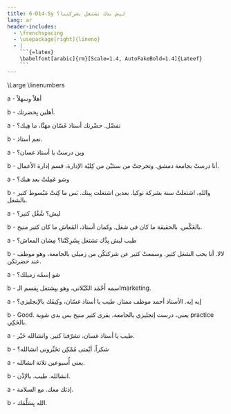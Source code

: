 ```yaml
---
title: 6-D14-Sy ليش بدك تشتغل بشركتنا؟
lang: ar
header-includes:
  - \frenchspacing
  - \usepackage[right]{lineno}
  - |
    ```{=latex}
    \babelfont[arabic]{rm}[Scale=1.4, AutoFakeBold=1.4]{Lateef}
    ```
---
```


\Large
\linenumbers





a - أهلاً وسهلاً

b - أهلين بِحضرتك.

a - تفضّل. حضْرتك أستاذ غَسّان مهَنَّا، ما هِيك؟

b - نعم أستاذ.

a - وين درستْ يا أستاذ غسان؟

b - أنا درستْ بجامعة دمشق. وتخرجتْ من سنتَيْن من كِليّة الإدارة، قسم إدارة الأعمال. 

a - وشو عَمِلتْ بعد هيك؟

b - واللهِ، اشتغلتْ سنة بشركة نوكيا. بعدين اشتغلت بِبنك. بَس ما كِنتْ مَبْسوط كتير بالشغل.

a - ليش؟ شُغْل كتير؟

b - بالعَكْس. بالحقيقة ما كان في شغل. وكمان أستاذ، المَعاش ما كان كتير منيح.

a - طيب ليش بِدَّك تشتغل بِشَرِكَتْنا؟ مِشان المعاش؟

b - لالا. أنا بحب الشغل كتير. وسمعتْ كتير عن شركتكُن من زميلي بالجامعة، وهو موظف عند حضرتكن.

a - شو إسمُه زميلك؟

b - اسمه أَحْمَد الكَيْلاني، وهو بيِشتغل بِقسم الـmarketing.

a - إيه إيه. الأستاذ أحمد موظف ممتاز. طيب يا أستاذ غسّان، وكِيفَك بالإنجليزي؟

b - Good. يعني، درست إنجليزي بالجامعة، بقرى كتير منيح بس بدي شوية practice بالحَكِي.

a - طيب يا أستاذ غسان، تشرّفنا كتير. وانشالله خَيْر.

b - شكراً. أيْمتى مُمْكِن تخَبِّروني انشالله؟

a - يعني أُسبوعين تلاتة انشالله.

b - انشالله. طيب. بالإذْن.

a - إذنَك معك. مع السلامة.

b - الله يِسَلِّمَك.
